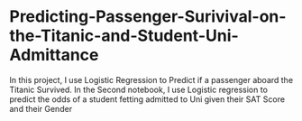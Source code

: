 # Predicting-Passenger-Surivival-on-the-Titanic-and-Student-Uni-Admittance
In this project, I use Logistic Regression to Predict if a passenger aboard the Titanic Survived. In the Second notebook, I use Logistic regression to predict the odds of a student fetting admitted to Uni given their SAT Score and their Gender
